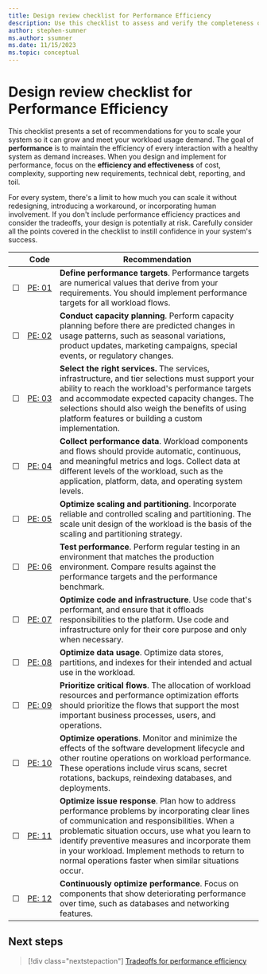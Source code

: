 ```yaml
---
title: Design review checklist for Performance Efficiency
description: Use this checklist to assess and verify the completeness of your design for performance efficiency.  
author: stephen-sumner
ms.author: ssumner
ms.date: 11/15/2023
ms.topic: conceptual
---
```


# Design review checklist for Performance Efficiency

This checklist presents a set of recommendations for you to scale your system so it can grow and meet your workload usage demand. The goal of **performance** is to maintain the efficiency of every interaction with a healthy system as demand increases. When you design and implement for performance, focus on the **efficiency and effectiveness** of cost, complexity, supporting new requirements, technical debt, reporting, and toil.

For every system, there's a limit to how much you can scale it without redesigning, introducing a workaround, or incorporating human involvement. If you don't include performance efficiency practices and consider the tradeoffs, your design is potentially at risk. Carefully consider all the points covered in the checklist to instill confidence in your system's success.

| &nbsp; | Code | Recommendation |
|-|-|-|
| &#9744; | [PE:&nbsp;01](performance-targets.md) | **Define performance targets**. Performance targets are numerical values that derive from your requirements. You should implement performance targets for all workload flows. |
| &#9744; | [PE: 02](capacity-planning.md) | **Conduct capacity planning**. Perform capacity planning before there are predicted changes in usage patterns, such as seasonal variations, product updates, marketing campaigns, special events, or regulatory changes. |
| &#9744; | [PE: 03](selecting-services.md) | **Select the right services.** The services, infrastructure, and tier selections must support your ability to reach the workload's performance targets and accommodate expected capacity changes. The selections should also weigh the benefits of using platform features or building a custom implementation.||
| &#9744; | [PE: 04](collect-metrics-logs.md) | **Collect performance data**. Workload components and flows should provide automatic, continuous, and meaningful metrics and logs. Collect data at different levels of the workload, such as the application, platform, data, and operating system levels. |
| &#9744; | [PE: 05](scale-partition.md) | **Optimize scaling and partitioning**. Incorporate reliable and controlled scaling and partitioning. The scale unit design of the workload is the basis of the scaling and partitioning strategy. |
| &#9744; | [PE: 06](performance-testing.md) | **Test performance**. Perform regular testing in an environment that matches the production environment. Compare results against the performance targets and the performance benchmark.|
| &#9744; |[PE: 07](optimize-code-infrastructure.md) | **Optimize code and infrastructure**. Use code that's performant, and ensure that it offloads responsibilities to the platform. Use code and infrastructure only for their core purpose and only when necessary. |
| &#9744; | [PE: 08](optimize-data-performance.md)| **Optimize data usage**. Optimize data stores, partitions, and indexes for their intended and actual use in the workload.|
| &#9744; | [PE: 09](prioritize-flows-users.md)| **Prioritize critical flows**. The allocation of workload resources and performance optimization efforts should prioritize the flows that support the most important business processes, users, and operations. |
| &#9744; | [PE: 10](minimize-operations-effects.md)| **Optimize operations**. Monitor and minimize the effects of the software development lifecycle and other routine operations on workload performance. These operations include virus scans, secret rotations, backups, reindexing databases, and deployments. |
| &#9744;| [PE: 11](respond-live-performance-issues.md)| **Optimize issue response**. Plan how to address performance problems by incorporating clear lines of communication and responsibilities. When a problematic situation occurs, use what you learn to identify preventive measures and incorporate them in your workload. Implement methods to return to normal operations faster when similar situations occur. |
| &#9744;| [PE: 12](continuous-performance-optimize.md)| **Continuously optimize performance**. Focus on components that show deteriorating performance over time, such as databases and networking features. |

## Next steps

> [!div class="nextstepaction"]
> [Tradeoffs for performance efficiency](tradeoffs.md)
